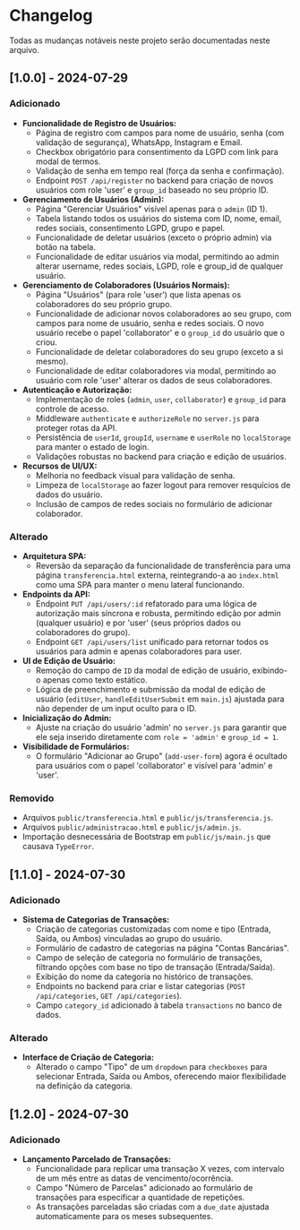 # Changelog
Todas as mudanças notáveis neste projeto serão documentadas neste arquivo.

## [1.0.0] - 2024-07-29

### Adicionado
-   **Funcionalidade de Registro de Usuários:**
    -   Página de registro com campos para nome de usuário, senha (com validação de segurança), WhatsApp, Instagram e Email.
    -   Checkbox obrigatório para consentimento da LGPD com link para modal de termos.
    -   Validação de senha em tempo real (força da senha e confirmação).
    -   Endpoint `POST /api/register` no backend para criação de novos usuários com role 'user' e `group_id` baseado no seu próprio ID.
-   **Gerenciamento de Usuários (Admin):**
    -   Página "Gerenciar Usuários" visível apenas para o `admin` (ID 1).
    -   Tabela listando todos os usuários do sistema com ID, nome, email, redes sociais, consentimento LGPD, grupo e papel.
    -   Funcionalidade de deletar usuários (exceto o próprio admin) via botão na tabela.
    -   Funcionalidade de editar usuários via modal, permitindo ao admin alterar username, redes sociais, LGPD, role e group_id de qualquer usuário.
-   **Gerenciamento de Colaboradores (Usuários Normais):**
    -   Página "Usuários" (para role 'user') que lista apenas os colaboradores do seu próprio grupo.
    -   Funcionalidade de adicionar novos colaboradores ao seu grupo, com campos para nome de usuário, senha e redes sociais. O novo usuário recebe o papel 'collaborator' e o `group_id` do usuário que o criou.
    -   Funcionalidade de deletar colaboradores do seu grupo (exceto a si mesmo).
    -   Funcionalidade de editar colaboradores via modal, permitindo ao usuário com role 'user' alterar os dados de seus colaboradores.
-   **Autenticação e Autorização:**
    -   Implementação de roles (`admin`, `user`, `collaborator`) e `group_id` para controle de acesso.
    -   Middleware `authenticate` e `authorizeRole` no `server.js` para proteger rotas da API.
    -   Persistência de `userId`, `groupId`, `username` e `userRole` no `localStorage` para manter o estado de login.
    -   Validações robustas no backend para criação e edição de usuários.
-   **Recursos de UI/UX:**
    -   Melhoria no feedback visual para validação de senha.
    -   Limpeza de `localStorage` ao fazer logout para remover resquícios de dados do usuário.
    -   Inclusão de campos de redes sociais no formulário de adicionar colaborador.

### Alterado
-   **Arquitetura SPA:**
    -   Reversão da separação da funcionalidade de transferência para uma página `transferencia.html` externa, reintegrando-a ao `index.html` como uma SPA para manter o menu lateral funcionando.
-   **Endpoints da API:**
    -   Endpoint `PUT /api/users/:id` refatorado para uma lógica de autorização mais síncrona e robusta, permitindo edição por admin (qualquer usuário) e por 'user' (seus próprios dados ou colaboradores do grupo).
    -   Endpoint `GET /api/users/list` unificado para retornar todos os usuários para admin e apenas colaboradores para user.
-   **UI de Edição de Usuário:**
    -   Remoção do campo de `ID` da modal de edição de usuário, exibindo-o apenas como texto estático.
    -   Lógica de preenchimento e submissão da modal de edição de usuário (`editUser`, `handleEditUserSubmit` em `main.js`) ajustada para não depender de um input oculto para o ID.
-   **Inicialização do Admin:**
    -   Ajuste na criação do usuário 'admin' no `server.js` para garantir que ele seja inserido diretamente com `role = 'admin'` e `group_id = 1`.
-   **Visibilidade de Formulários:**
    -   O formulário "Adicionar ao Grupo" (`add-user-form`) agora é ocultado para usuários com o papel 'collaborator' e visível para 'admin' e 'user'.

### Removido
-   Arquivos `public/transferencia.html` e `public/js/transferencia.js`.
-   Arquivos `public/administracao.html` e `public/js/admin.js`.
-   Importação desnecessária de Bootstrap em `public/js/main.js` que causava `TypeError`.

## [1.1.0] - 2024-07-30

### Adicionado
-   **Sistema de Categorias de Transações:**
    -   Criação de categorias customizadas com nome e tipo (Entrada, Saída, ou Ambos) vinculadas ao grupo do usuário.
    -   Formulário de cadastro de categorias na página "Contas Bancárias".
    -   Campo de seleção de categoria no formulário de transações, filtrando opções com base no tipo de transação (Entrada/Saída).
    -   Exibição do nome da categoria no histórico de transações.
    -   Endpoints no backend para criar e listar categorias (`POST /api/categories`, `GET /api/categories`).
    -   Campo `category_id` adicionado à tabela `transactions` no banco de dados.

### Alterado
-   **Interface de Criação de Categoria:**
    -   Alterado o campo "Tipo" de um `dropdown` para `checkboxes` para selecionar Entrada, Saída ou Ambos, oferecendo maior flexibilidade na definição da categoria.

## [1.2.0] - 2024-07-30

### Adicionado
-   **Lançamento Parcelado de Transações:**
    -   Funcionalidade para replicar uma transação X vezes, com intervalo de um mês entre as datas de vencimento/ocorrência.
    -   Campo "Número de Parcelas" adicionado ao formulário de transações para especificar a quantidade de repetições.
    -   As transações parceladas são criadas com a `due_date` ajustada automaticamente para os meses subsequentes.